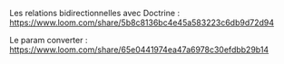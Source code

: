 Les relations bidirectionnelles avec Doctrine :
https://www.loom.com/share/5b8c8136bc4e45a583223c6db9d72d94

Le param converter :
https://www.loom.com/share/65e0441974ea47a6978c30efdbb29b14